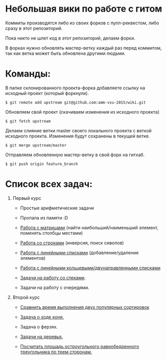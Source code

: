# Небольшая вики по работе с гитом

Коммиты производятся либо из своих форков с пулл-реквестом, либо сразу в этот репозиторий.


Пока никто не шлет код в этот репозиторий, делаем форки.

В форках нужно обновлять мастер-ветку каждый раз перед коммитом, так как ветка может быть обновлена другими людьми.


Команды:
========

В папке склонированного проекта-форка добавляете ссылку на исходный проект (который форкнули).

```Shell
$ git remote add upstream git@github.com:amm-vsu-2015/wiki.git
```

Обновляем свой проект (скачиваем изменения из исходного проекта)

```Shell
$ git fetch upstream
```

Делаем слияние ветки master своего локального проекта с веткой исходного проекта.
Изменения будут сохранены в текущей ветке.

```Shell
$ git merge upstream/master
```

Отправляем обновленную мастер-ветку в свой форк на гитхаб.

```Shell
$ git push origin feature_branch
```




# Список всех задач:

1. Первый курс
   - Простые арифметические задачи
   - Пропала из памяти :D
   - [Работа с матрицами](https://github.com/amm-vsu-2015/1y1s_basic/tree/master/task3) (найти наибольший/наименьший элемент, поменять столбцы местами)
   - [Работа со строками](https://github.com/amm-vsu-2015/1y1s_basic/blob/master/task4) (инверсия, поиск сиволов)

   - [Работа с линейными списками](https://github.com/amm-vsu-2015/1y2s_basis/tree/master/task1) (добавление/удаление элементов)
   - [Работа с линейными кольцевыми/двунаправленными списками](https://github.com/amm-vsu-2015/1y2s_basis/tree/master/task2)
   - [Задачи на работу со стеками](https://github.com/amm-vsu-2015/1y2s_basis/tree/master/task3).
   - Задачи на работу с очередями.

2. Второй курс
   - [Сравнить время выполнения двух популярных сортировок](https://github.com/amm-vsu-2015/2y1s_algorithms/tree/master/task1)
   
   - [Задача о ходе коня.](https://github.com/amm-vsu-2015/2y1s_algorithms/tree/master/task2)
   
   - Задача о ферзях.
   
   - [Задачи на деревья.](https://github.com/pavbox/libtree)

   - [Посчитать площадь остроугольного равнобедренного треугольника по трем сторонам.](https://github.com/amm-vsu-2015/2y2s_cpp/tree/master/task1)
